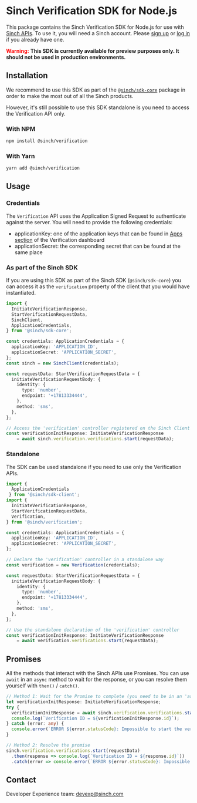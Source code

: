 # Sinch Verification SDK for Node.js

This package contains the Sinch Verification SDK for Node.js for use with [Sinch APIs](https://developers.sinch.com/). To use it, you will need a Sinch account. Please [sign up](https://dashboard.sinch.com/signup) or [log in](https://dashboard.sinch.com/login) if you already have one.

<span style="color:red; font-weight:bold">Warning:</span>
**This SDK is currently available for preview purposes only. It should not be used in production environments.**


## Installation

We recommend to use this SDK as part of the [`@sinch/sdk-core`](../../packages/sdk-core) package in order to make the most out of all the Sinch products.

However, it's still possible to use this SDK standalone is you need to access the Verification API only.

### With NPM

```bash
npm install @sinch/verification
```

### With Yarn

```bash
yarn add @sinch/verification
```

## Usage

### Credentials

The `Verification` API uses the Application Signed Request to authenticate against the server. You will need to provide the following credentials:
- applicationKey: one of the application keys that can be found in [Apps section](https://dashboard.sinch.com/verification/apps) of the Verification dashboard
- applicationSecret: the corresponding secret that can be found at the same place

### As part of the Sinch SDK

If you are using this SDK as part of the Sinch SDK (`@sinch/sdk-core`) you can access it as the `verification` property of the client that you would have instantiated.

```typescript
import { 
  InitiateVerificationResponse,
  StartVerificationRequestData,
  SinchClient,
  ApplicationCredentials,
} from '@sinch/sdk-core';

const credentials: ApplicationCredentials = {
  applicationKey: 'APPLICATION_ID',
  applicationSecret: 'APPLICATION_SECRET',
};
const sinch = new SinchClient(credentials);

const requestData: StartVerificationRequestData = {
  initiateVerificationRequestBody: {
    identity: {
      type: 'number',
      endpoint: '+17813334444',
    },
    method: 'sms',
  },
};

// Access the 'verification' controller registered on the Sinch Client
const verificationInitResponse: InitiateVerificationResponse 
    = await sinch.verification.verifications.start(requestData);
```

### Standalone

The SDK can be used standalone if you need to use only the Verification APIs.

```typescript
import {
  ApplicationCredentials
 } from '@sinch/sdk-client';
import { 
  InitiateVerificationResponse,
  StartVerificationRequestData,
  Verification,
} from '@sinch/verification';

const credentials: ApplicationCredentials = {
  applicationKey: 'APPLICATION_ID',
  applicationSecret: 'APPLICATION_SECRET',
};

// Declare the 'verification' controller in a standalone way
const verification = new Verification(credentials);

const requestData: StartVerificationRequestData = {
  initiateVerificationRequestBody: {
    identity: {
      type: 'number',
      endpoint: '+17813334444',
    },
    method: 'sms',
  },
};

// Use the standalone declaration of the 'verification' controller
const verificationInitResponse: InitiateVerificationResponse 
    = await verification.verifications.start(requestData);
```

## Promises

All the methods that interact with the Sinch APIs use Promises. You can use `await` in an `async` method to wait for the response, or you can resolve them yourself with `then()` / `catch()`.

```typescript
// Method 1: Wait for the Promise to complete (you need to be in an 'async' method)
let verificationInitResponse: InitiateVerificationResponse;
try {
  verificationInitResponse = await sinch.verification.verifications.start(requestData);
  console.log(`Verification ID = ${verificationInitResponse.id}`);
} catch (error: any) {
  console.error(`ERROR ${error.statusCode}: Impossible to start the verification for the number ${requestData.initiateVerificationRequestBody.identity.endpoint}`);
}

// Method 2: Resolve the promise
sinch.verification.verifications.start(requestData)
  .then(response => console.log(`Verification ID = ${response.id}`))
  .catch(error => console.error(`ERROR ${error.statusCode}: Impossible to start the verification for the number ${requestData.initiateVerificationRequestBody.identity.endpoint}`));
```

## Contact
Developer Experience team: [devexp@sinch.com](mailto:devexp@sinch.com)
